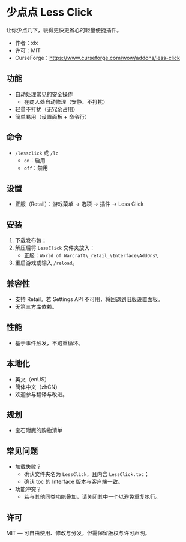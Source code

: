 # 少点点 Less Click

让你少点几下，玩得更快更省心的轻量便捷插件。

- 作者：xlx
- 许可：MIT
- CurseForge：<https://www.curseforge.com/wow/addons/less-click>

## 功能
- 自动处理常见的安全操作
    - 在商人处自动修理（安静、不打扰）
- 轻量不打扰（无冗余占用）
- 简单易用（设置面板 + 命令行）

## 命令
- `/lessclick` 或 `/lc`
    - `on`：启用
    - `off`：禁用

## 设置
- 正服（Retail）：游戏菜单 → 选项 → 插件 → Less Click

## 安装
1. 下载发布包；
2. 解压后将 `LessClick` 文件夹放入：
    - 正服：`World of Warcraft\_retail_\Interface\AddOns\`
3. 重启游戏或输入 `/reload`。

## 兼容性
- 支持 Retail。若 Settings API 不可用，将回退到旧版设置面板。
- 无第三方库依赖。

## 性能
- 基于事件触发，不跑重循环。

## 本地化
- 英文（enUS）
- 简体中文（zhCN）
- 欢迎参与翻译与改进。

## 规划
- 宝石附魔的购物清单

## 常见问题
- 加载失败？
    - 确认文件夹名为 `LessClick`，且内含 `LessClick.toc`；
    - 确认 toc 的 Interface 版本与客户端一致。
- 功能冲突？
    - 若与其他同类功能叠加，请关闭其中一个以避免重复执行。

## 许可
MIT — 可自由使用、修改与分发，但需保留版权与许可声明。
